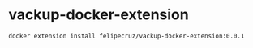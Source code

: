 # vackup-docker-extension

```
docker extension install felipecruz/vackup-docker-extension:0.0.1
```
